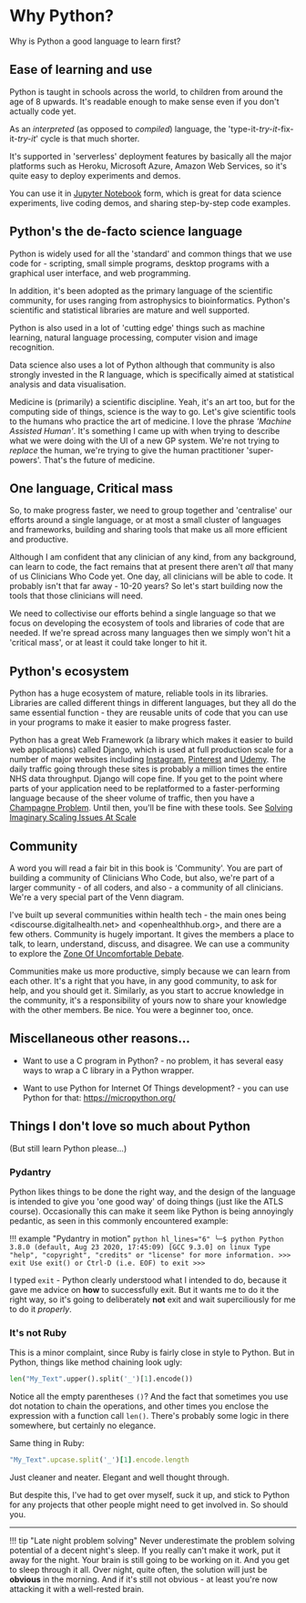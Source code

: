 # Why Python?

Why is Python a good language to learn first?

## Ease of learning and use

Python is taught in schools across the world, to children from around the age of 8 upwards. It's readable enough to make sense even if you don't actually code yet.

As an *interpreted* (as opposed to *compiled*) language, the 'type-it-*try-it*-fix-it-*try-it*' cycle is that much shorter.

It's supported in 'serverless' deployment features by basically all the major platforms such as Heroku, Microsoft Azure, Amazon Web Services, so it's quite easy to deploy experiments and demos.

You can use it in [Jupyter Notebook](https://jupyter.org/) form, which is great for data science experiments, live coding demos, and sharing step-by-step code examples.

## Python's the de-facto science language

Python is widely used for all the 'standard' and common things that we use code for - scripting, small simple programs, desktop programs with a graphical user interface, and web programming.

In addition, it's been adopted as the primary language of the scientific community, for uses ranging from astrophysics to bioinformatics. Python's scientific and statistical libraries are mature and well supported.

Python is also used in a lot of 'cutting edge' things such as machine learning, natural language processing, computer vision and image recognition.

Data science also uses a lot of Python although that community is also strongly invested in the R language, which is specifically aimed at statistical analysis and data visualisation.

Medicine is (primarily) a scientific discipline. Yeah, it's an art too, but for the computing side of things, science is the way to go. Let's give scientific tools to the humans who practice the art of medicine. I love the phrase *'Machine Assisted Human'*. It's something I came up with when trying to describe what we were doing with the UI of a new GP system. We're not trying to *replace* the human, we're trying to give the human practitioner 'super-powers'. That's the future of medicine.

## One language, Critical mass

So, to make progress faster, we need to group together and 'centralise' our efforts around a single language, or at most a small cluster of languages and frameworks, building and sharing tools that make us all more efficient and productive.

Although I am confident that any clinician of any kind, from any background, can learn to code, the fact remains that at present there aren't *all* that many of us Clinicians Who Code yet. One day, all clinicians will be able to code. It probably isn't that far away - 10-20 years? So let's start building now the tools that those clinicians will need.

We need to collectivise our efforts behind a single language so that we focus on developing the ecosystem of tools and libraries of code that are needed. If we're spread across many languages then we simply won't hit a 'critical mass', or at least it could take longer to hit it.

## Python's ecosystem

Python has a huge ecosystem of mature, reliable tools in its libraries. Libraries are called different things in different languages, but they all do the same essential function - they are reusable units of code that you can use in your programs to make it easier to make progress faster.

Python has a great Web Framework (a library which makes it easier to build web applications) called Django, which is used at full production scale for a number of major websites including [Instagram](https://stackshare.io/instagram/instagram), [Pinterest](https://stackshare.io/pinterest/pinterest) and [Udemy](https://stackshare.io/udemy/udemy). The daily traffic going through these sites is probably a million times the entire NHS data throughput. Django will cope fine. If you get to the point where parts of your application need to be replatformed to a faster-performing language because of the sheer volume of traffic, then you have a [Champagne Problem](https://www.urbandictionary.com/define.php?term=champagne%20problem). Until then, you'll be fine with these tools. See [Solving Imaginary Scaling Issues At Scale](https://dev.to/ben/solving-imaginary-scaling-issues-at-scale)

## Community

A word you will read a fair bit in this book is 'Community'. You are part of building a community of Clinicians Who Code, but also, we're part of a larger community - of all coders, and also - a community of all clinicians. We're a very special part of the Venn diagram.

I've built up several communities within health tech - the main ones being <discourse.digitalhealth.net> and <openhealthhub.org>, and there are a few others. Community is hugely important. It gives the members a place to talk, to learn, understand, discuss, and disagree. We can use a community to explore the [Zone Of Uncomfortable Debate](https://www.digitalhealth.net/2017/05/joes-view-leadership-cultural-revolution-health-informatics/).

Communities make us more productive, simply because we can learn from each other. It's a right that you have, in any good community, to ask for help, and you should get it. Similarly, as you start to accrue knowledge in the community, it's a responsibility of yours now to share your knowledge with the other members. Be nice. You were a beginner too, once.

## Miscellaneous other reasons...

- Want to use a C program in Python? - no problem, it has several easy ways to wrap a C library in a Python wrapper.

- Want to use Python for Internet Of Things development? - you can use Python for that: https://micropython.org/



## Things I don't love so much about Python

(But still learn Python please...)

### Pydantry

Python likes things to be done the right way, and the design of the language is intended to give you 'one good way' of doing things (just like the ATLS course). Occasionally this can make it seem like Python is being annoyingly pedantic, as seen in this commonly encountered example:

!!! example "Pydantry in motion"
    ``` python hl_lines="6"
    ╰─$ python
    Python 3.8.0 (default, Aug 23 2020, 17:45:09)
    [GCC 9.3.0] on linux
    Type "help", "copyright", "credits" or "license" for more information.
    >>> exit
    Use exit() or Ctrl-D (i.e. EOF) to exit
    >>>
    ```

I typed `exit` - Python clearly understood what I intended to do, because it gave me advice on **how** to successfully exit. But it wants me to do it the right way, so it's going to deliberately **not** exit and wait superciliously for me to do it _properly_. 

### It's not Ruby

This is a minor complaint, since Ruby is fairly close in style to Python. But in Python, things like method chaining look ugly:

``` python
len("My_Text".upper().split('_')[1].encode())
```

Notice all the empty parentheses `()`? And the fact that sometimes you use dot notation to chain the operations, and other times you enclose the expression with a function call `len()`. There's probably some logic in there somewhere, but certainly no elegance.

Same thing in Ruby:

``` ruby
"My_Text".upcase.split('_')[1].encode.length
```

Just cleaner and neater. Elegant and well thought through.

But despite this, I've had to get over myself, suck it up, and stick to Python for any projects that other people might need to get involved in. So should you.

-----

!!! tip "Late night problem solving"
    Never underestimate the problem solving potential of a decent night's sleep. If you really can't make it work, put it away for the night. Your brain is still going to be working on it. And you get to sleep through it all. Over night, quite often, the solution will just be **obvious** in the morning. And if it's still not obvious - at least you're now attacking it with a well-rested brain.
